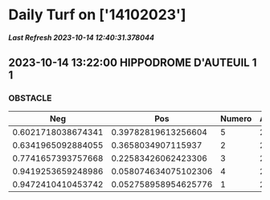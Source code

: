 # Daily Turf on ['14102023']
##### Last Refresh 2023-10-14 12:40:31.378044

## 2023-10-14 13:22:00 HIPPODROME D'AUTEUIL 1 1
### OBSTACLE

| Neg  | Pos  | Numero  | Arrived |
|------|------|---------|---------|
| 0.6021718038674341 | 0.39782819613256604 | 5 | 20.0 |
| 0.6341965092884055 | 0.3658034907115937 | 2 | 20.0 |
| 0.7741657393757668 | 0.22583426062423306 | 3 | 20.0 |
| 0.9419253659248986 | 0.058074634075102306 | 4 | 20.0 |
| 0.9472410410453742 | 0.052758958954625776 | 1 | 20.0 |
